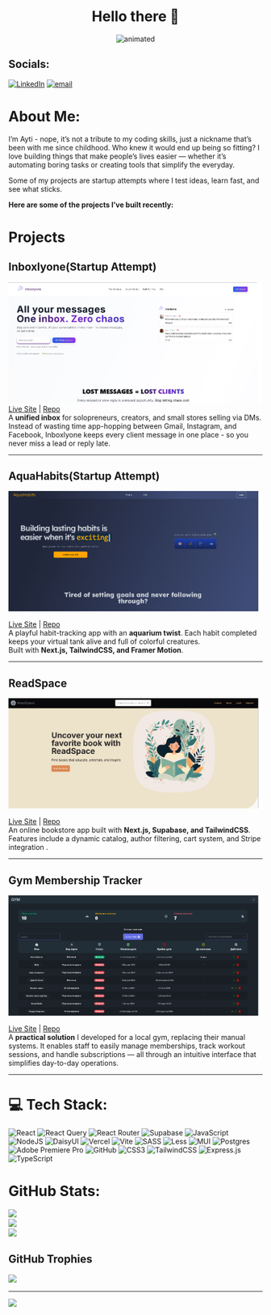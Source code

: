 
<h1 align="center">
   Hello there 👋
</h1>
 
<p align="center">
  <img src="https://media3.giphy.com/media/DwXOS8RqHocEM/giphy.gif" alt="animated" />
</p>

##  Socials:
[![LinkedIn](https://img.shields.io/badge/LinkedIn-%230077B5.svg?logo=linkedin&logoColor=white)](https://linkedin.com/in/ayturul-yumer) [![email](https://img.shields.io/badge/Email-D14836?logo=gmail&logoColor=white)](mailto:ayturulyumer@gmail.com) 

#  About Me:
I’m Ayti - nope, it’s not a tribute to my coding skills, just a nickname that’s been with me since childhood. Who knew it would end up being so fitting?
I love building things that make people’s lives easier — whether it’s automating boring tasks or creating tools that simplify the everyday.  

Some of my projects are startup attempts where I test ideas, learn fast, and see what sticks.  

**Here are some of the projects I’ve built recently:**


#  Projects

##  Inboxlyone(Startup Attempt)

![Inboxlyone Screenshot](https://github.com/ayturulyumer/ayturulyumer/blob/main/inboxly.jpg?raw=true)  
[Live Site](https://inboxly.one/) | [Repo](https://github.com/Advance-Digital-Edge/InboxlyOne)  
A **unified inbox** for solopreneurs, creators, and small stores selling via DMs. Instead of wasting time app-hopping between Gmail, Instagram, and Facebook, Inboxlyone keeps every client message in one place - so you never miss a lead or reply late.  

--- 

##  AquaHabits(Startup Attempt)

![AquaHabits Screenshot](https://github.com/ayturulyumer/ayturulyumer/blob/main/aquahabits.png?raw=true) 

[Live Site](habitect-9qgr.vercel.app//) | [Repo](https://github.com/ayturulyumer/Aquahabits)  
A playful habit-tracking app with an **aquarium twist**. Each habit completed keeps your virtual tank alive and full of colorful creatures.  
Built with **Next.js, TailwindCSS, and Framer Motion**.

---

##  ReadSpace
![ReadSpace Screenshot](https://github.com/ayturulyumer/ayturulyumer/blob/main/readspace.jpg?raw=true) 

[Live Site](https://read-space-alpha.vercel.app/) | [Repo](https://github.com/ayturulyumer/ReadSpace)  
An online bookstore app built with **Next.js, Supabase, and TailwindCSS**.  
Features include a dynamic catalog, author filtering, cart system, and Stripe integration .

---

##  Gym Membership Tracker
![Gym Membership Tracker Screenshot](https://github.com/ayturulyumer/ayturulyumer/blob/main/gymtracker.png?raw=true)

[Live Site](gym-membership-app-pk1n.vercel.app//) | [Repo](https://github.com/ayturulyumer/Gym-Membership-App)  
A **practical solution** I developed for a local gym, replacing their manual systems. It enables staff to easily manage memberships, track workout sessions, and handle subscriptions — all through an intuitive interface that simplifies day-to-day operations.  

---


# 💻 Tech Stack:
![React](https://img.shields.io/badge/react-%2320232a.svg?style=for-the-badge&logo=react&logoColor=%2361DAFB) ![React Query](https://img.shields.io/badge/-React%20Query-FF4154?style=for-the-badge&logo=react%20query&logoColor=white) ![React Router](https://img.shields.io/badge/React_Router-CA4245?style=for-the-badge&logo=react-router&logoColor=white) ![Supabase](https://img.shields.io/badge/Supabase-3ECF8E?style=for-the-badge&logo=supabase&logoColor=white) ![JavaScript](https://img.shields.io/badge/javascript-%23323330.svg?style=for-the-badge&logo=javascript&logoColor=%23F7DF1E) ![NodeJS](https://img.shields.io/badge/node.js-6DA55F?style=for-the-badge&logo=node.js&logoColor=white) ![DaisyUI](https://img.shields.io/badge/daisyui-5A0EF8?style=for-the-badge&logo=daisyui&logoColor=white) ![Vercel](https://img.shields.io/badge/vercel-%23000000.svg?style=for-the-badge&logo=vercel&logoColor=white) ![Vite](https://img.shields.io/badge/vite-%23646CFF.svg?style=for-the-badge&logo=vite&logoColor=white) ![SASS](https://img.shields.io/badge/SASS-hotpink.svg?style=for-the-badge&logo=SASS&logoColor=white) ![Less](https://img.shields.io/badge/less-2B4C80?style=for-the-badge&logo=less&logoColor=white) ![MUI](https://img.shields.io/badge/MUI-%230081CB.svg?style=for-the-badge&logo=mui&logoColor=white) ![Postgres](https://img.shields.io/badge/postgres-%23316192.svg?style=for-the-badge&logo=postgresql&logoColor=white) ![Adobe Premiere Pro](https://img.shields.io/badge/Adobe%20Premiere%20Pro-9999FF.svg?style=for-the-badge&logo=Adobe%20Premiere%20Pro&logoColor=white) ![GitHub](https://img.shields.io/badge/github-%23121011.svg?style=for-the-badge&logo=github&logoColor=white) ![CSS3](https://img.shields.io/badge/css3-%231572B6.svg?style=for-the-badge&logo=css3&logoColor=white) ![TailwindCSS](https://img.shields.io/badge/tailwindcss-%2338B2AC.svg?style=for-the-badge&logo=tailwind-css&logoColor=white) ![Express.js](https://img.shields.io/badge/express.js-%23404d59.svg?style=for-the-badge&logo=express&logoColor=%2361DAFB) ![TypeScript](https://img.shields.io/badge/typescript-%23007ACC.svg?style=for-the-badge&logo=typescript&logoColor=white)
#  GitHub Stats:
![](https://github-readme-stats.vercel.app/api?username=ayturulyumer&theme=blue_navy&hide_border=false&include_all_commits=true&count_private=true)<br/>
![](https://nirzak-streak-stats.vercel.app/?user=ayturulyumer&theme=blue_navy&hide_border=false)<br/>
![](https://github-readme-stats.vercel.app/api/top-langs/?username=ayturulyumer&theme=blue_navy&hide_border=false&include_all_commits=true&count_private=true&layout=compact)

##  GitHub Trophies
![](https://github-profile-trophy.vercel.app/?username=ayturulyumer&theme=aura&no-frame=false&no-bg=false&margin-w=4)

---
[![](https://visitcount.itsvg.in/api?id=ayturulyumer&icon=1&color=3)](https://visitcount.itsvg.in)

<!-- Proudly created with GPRM ( https://gprm.itsvg.in ) -->



